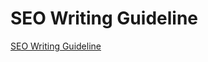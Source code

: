 # SEO Writing Guideline 


[SEO Writing Guideline](https://docs.google.com/presentation/d/1ZSqfp0Ihp6AycAur_of-OIQJeVkteXi1kH41u2fu9hs/edit?usp=sharing)
